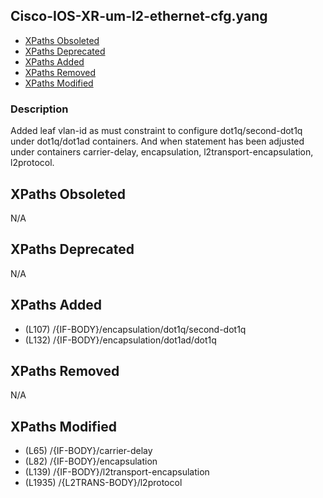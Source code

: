 ## Cisco-IOS-XR-um-l2-ethernet-cfg.yang

- [XPaths Obsoleted](#xpaths-obsoleted)
- [XPaths Deprecated](#xpaths-deprecated)
- [XPaths Added](#xpaths-added)
- [XPaths Removed](#xpaths-removed)
- [XPaths Modified](#xpaths-modified)

### Description

Added leaf vlan-id as must constraint to configure dot1q/second-dot1q under dot1q/dot1ad containers. And when statement has been adjusted under containers carrier-delay, encapsulation, l2transport-encapsulation, l2protocol.

## XPaths Obsoleted

N/A

## XPaths Deprecated

N/A

## XPaths Added

- (L107)	/{IF-BODY}/encapsulation/dot1q/second-dot1q
- (L132)	/{IF-BODY}/encapsulation/dot1ad/dot1q

## XPaths Removed

N/A

## XPaths Modified

- (L65)	/{IF-BODY}/carrier-delay
- (L82)	/{IF-BODY}/encapsulation
- (L139)	/{IF-BODY}/l2transport-encapsulation
- (L1935)	/{L2TRANS-BODY}/l2protocol

